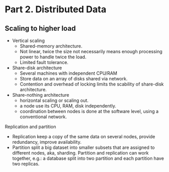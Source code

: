 # Part 2. Distributed Data
## Scaling to higher load
- Vertical scaling
  - Shared-memory architecture.
  - Not linear, twice the size not necessarily means enough processing power to handle twice the load.
  - Limited fault tolerance.
- Share-disk architecture
  - Several machines with independent CPU/RAM
  - Store data on an array of disks shared via network.
  - Contention and overhead of locking limits the scability of share-disk architecture.
- Share-nothing architecture
  - horizontal scaling or scaling out.
  - a node use its CPU, RAM, disk independently.
  - coordination between nodes is done at the software level, using a conventional network.

Replication and partition
- Replication keep a copy of the same data on several nodes, provide redundancy, improve availability.
- Partition split a big dataset into smaller subsets that are assigned to different nodes, aka, sharding.
Partition and replication can work together, e.g.: a database split into two partition and each partition have two replicas.

